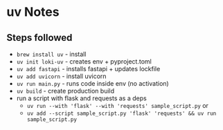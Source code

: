 # uv Notes

## Steps followed

- `brew install uv` - install
- `uv init loki-uv` - creates env + pyproject.toml
- `uv add fastapi` - installs fastapi + updates lockfile
- `uv add uvicorn` - install uvicorn
- `uv run main.py` - runs code inside env (no activation)
- `uv build` - create production build
- run a script with flask and requests as a deps
  - `uv run --with 'flask' --with 'requests' sample_script.py` or  
  - `uv add --script sample_script.py 'flask' 'requests' && uv run sample_script.py`
